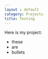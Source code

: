 ```yaml
---
layout : default
category: Projects
title: Testing
---
```


Here is my project:

* these
* are
* bullets
